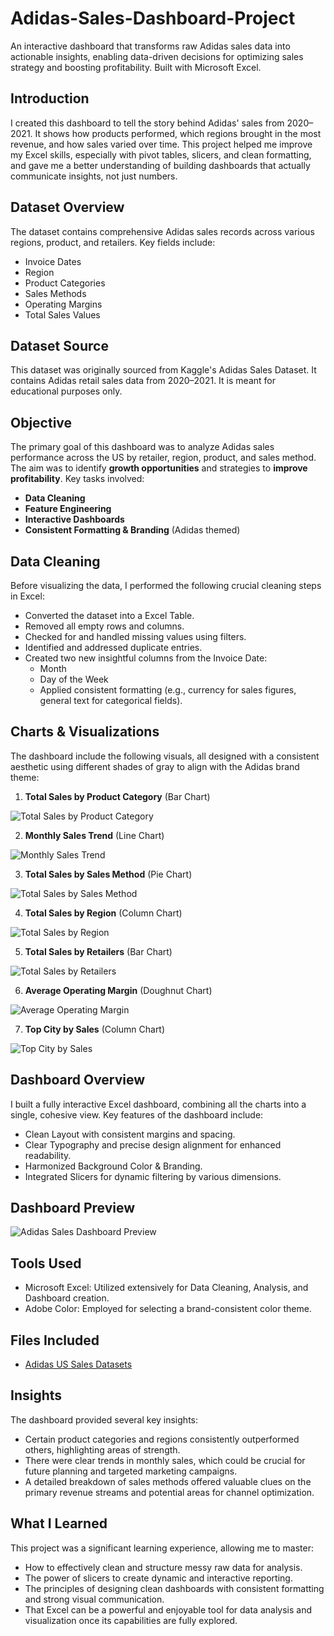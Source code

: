 # Adidas-Sales-Dashboard-Project
An interactive dashboard that transforms raw Adidas sales data into actionable insights, enabling data-driven decisions for optimizing sales strategy and boosting profitability. Built with Microsoft Excel.
## Introduction
I created this dashboard to tell the story behind Adidas' sales from 2020–2021. It shows how products performed, which regions brought in the most revenue, and how sales varied over time. This project helped me improve my Excel skills, especially with pivot tables, slicers, and clean formatting, and gave me a better understanding of building dashboards that actually communicate insights, not just numbers.
## Dataset Overview
The dataset contains comprehensive Adidas sales records across various regions, product, and retailers. Key fields include:
* Invoice Dates
* Region
* Product Categories
* Sales Methods
* Operating Margins
* Total Sales Values
## Dataset Source
This dataset was originally sourced from Kaggle's Adidas Sales Dataset. It contains Adidas retail sales data from 2020–2021. It is meant for educational purposes only.
## Objective
The primary goal of this dashboard was to analyze Adidas sales performance across the US by retailer, region, product, and sales method. The aim was to identify **growth opportunities** and strategies to **improve profitability**.
Key tasks involved:
* **Data Cleaning**
* **Feature Engineering**
* **Interactive Dashboards**
* **Consistent Formatting & Branding** (Adidas themed)
## Data Cleaning
Before visualizing the data, I performed the following crucial cleaning steps in Excel:
* Converted the dataset into a Excel Table.
* Removed all empty rows and columns.
* Checked for and handled missing values using filters.
* Identified and addressed duplicate entries.
* Created two new insightful columns from the Invoice Date:
    * Month
    * Day of the Week
    * Applied consistent formatting (e.g., currency for sales figures, general text for categorical fields).
## Charts & Visualizations
The dashboard include the following visuals, all designed with a consistent aesthetic using different shades of gray to align with the Adidas brand theme:
1.  **Total Sales by Product Category** (Bar Chart)


![Total Sales by Product Category](https://github.com/samopad-o/Adidas-Sales-Dashboard-Project/blob/main/total%20sales%20by%20product.png)


2. **Monthly Sales Trend** (Line Chart)


![Monthly Sales Trend](https://github.com/samopad-o/Adidas-Sales-Dashboard-Project/blob/main/monthly%20sales%20trend.png)


3. **Total Sales by Sales Method** (Pie Chart)


 ![Total Sales by Sales Method](https://github.com/samopad-o/Adidas-Sales-Dashboard-Project/blob/main/sales%20by%20sales%20method.png)

 
4. **Total Sales by Region** (Column Chart)


 ![Total Sales by Region](https://github.com/samopad-o/Adidas-Sales-Dashboard-Project/blob/main/total%20sales%20by%20region.png)

 
5. **Total Sales by Retailers** (Bar Chart)


 ![Total Sales by Retailers](https://github.com/samopad-o/Adidas-Sales-Dashboard-Project/blob/main/total%20sales%20by%20retailers.png)

 
6. **Average Operating Margin** (Doughnut Chart)


 ![Average Operating Margin](https://github.com/samopad-o/Adidas-Sales-Dashboard-Project/blob/main/avgoperatingmargin.png)

 
7. **Top City by Sales** (Column Chart)


 ![Top City by Sales](https://github.com/samopad-o/Adidas-Sales-Dashboard-Project/blob/main/total%20city%20by%20sales.png)

## Dashboard Overview
I built a fully interactive Excel dashboard, combining all the charts into a single, cohesive view. Key features of the dashboard include:
* Clean Layout with consistent margins and spacing.
* Clear Typography and precise design alignment for enhanced readability.
* Harmonized Background Color & Branding.
* Integrated Slicers for dynamic filtering by various dimensions.
## Dashboard Preview


![Adidas Sales Dashboard Preview](https://github.com/samopad-o/Adidas-Sales-Dashboard-Project/blob/main/adidas.png)

## Tools Used
* Microsoft Excel: Utilized extensively for Data Cleaning, Analysis, and Dashboard creation.
* Adobe Color: Employed for selecting a brand-consistent color theme.
## Files Included
* [Adidas US Sales Datasets](https://github.com/samopad-o/Adidas-Sales-Dashboard-Project/blob/main/Adidas%20US%20Sales%20Datasets.xlsx)
## Insights
The dashboard provided several key insights:
* Certain product categories and regions consistently outperformed others, highlighting areas of strength.
* There were clear trends in monthly sales, which could be crucial for future planning and targeted marketing campaigns.
* A detailed breakdown of sales methods offered valuable clues on the primary revenue streams and potential areas for channel optimization.
## What I Learned
This project was a significant learning experience, allowing me to master:
* How to effectively clean and structure messy raw data for analysis.
* The power of slicers to create dynamic and interactive reporting.
* The principles of designing clean dashboards with consistent formatting and strong visual communication.
* That Excel can be a powerful and enjoyable tool for data analysis and visualization once its capabilities are fully explored.
